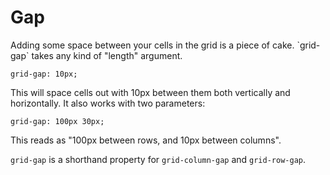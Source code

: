 # Gap

Adding some space between your cells in the grid is a piece of cake. \`grid-gap\` takes any
kind of "length" argument.

```
grid-gap: 10px;
```

This will space cells out with 10px between them both vertically and horizontally. It also works with two parameters:

```
grid-gap: 100px 30px;
```

This reads as "100px between rows, and 10px between columns".

`grid-gap` is a shorthand property for `grid-column-gap` and `grid-row-gap`.
